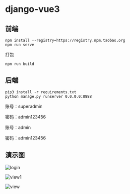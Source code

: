 # django-vue3

## 前端

```
npm install --registry=https://registry.npm.taobao.org
npm run serve
```

打包

```
npm run build
```


## 后端

```
pip3 install -r requirements.txt
python manage.py runserver 0.0.0.0:8888

```

账号：superadmin

密码：admin123456


账号：admin

密码：admin123456

## 演示图

![login](https://gitee.com/BreezeGently/django-vue3/raw/master/readme-pic/login.png)



![view1](https://gitee.com/BreezeGently/django-vue3/raw/master/readme-pic/view1.jpg)



![view](https://gitee.com/BreezeGently/django-vue3/raw/master/readme-pic/view.jpg)
